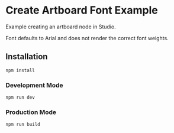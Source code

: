 # Create Artboard Font Example

Example creating an artboard node in Studio.

Font defaults to Arial and does not render the correct font weights.

## Installation

```
npm install
```

### Development Mode

```
npm run dev
```

### Production Mode

```
npm run build
```

